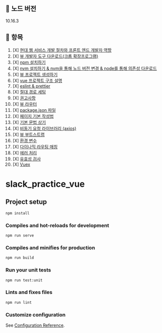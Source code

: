 
📌 노드 버전
-
10.16.3

📌 항목
-

1. [X] [현대 웹 서비스 개발 절차와 프론트 엔드 개발자 역할](./md/frontDeveloper.md)   
2. [X] [뷰 개발자 도구 다운로드(크롭 확장프로그램)](./md/developmentTool.md)  
3. [X] [npm 설치하기](./md/npm.md)   
4. [X] [nvm 설치하기 & nvm을 통해 노드 버전 변경 & node를 통해 의존성 다운로드](./md/nvm.md)   
5. [X] [뷰 프로젝트 생성하기](./md/vue.md)   
6. [X] [vue 프로젝트 구조 설명](./md/vue_structure.md)   
7. [X] [eslint & prettier](./md/eslintAndPrettier.md)   
8. [X] [절대 경로 세팅](./md/path.md)   
9. [X] [권고사항](./md/recomend.md)   
10. [X] [뷰 라우터](./md/vueRouter.md)   
11. [X] [package.json 파일](./md/package.md)   
12. [X] [페이지 기본 작성법](./md/page.md)   
13. [X] [기본 문법 상기](./md/basic.md)    
14. [X] [비동기 요청 라이브러리 (axios)](./md/async.md)   
15. [X] [뷰 부트스트랩](./md/vueTstrap.md)      
16. [X] [환경 변수](./md/env.md)
17. [X] [다이나믹 라우팅 매칭](./md/dynamicRoutingMatching.md)
18. [X] [에러 처리](./md/errorHandling.md)
19. [X] [유효성 검사](./md/validationCheck.md)
20. [X] [Vuex](./md/vuex.md)

# slack_practice_vue

## Project setup
```
npm install
```

### Compiles and hot-reloads for development
```
npm run serve
```

### Compiles and minifies for production
```
npm run build
```

### Run your unit tests
```
npm run test:unit
```

### Lints and fixes files
```
npm run lint
```

### Customize configuration
See [Configuration Reference](https://cli.vuejs.org/config/).
